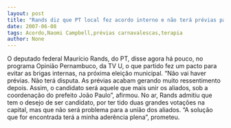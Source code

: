 ```yaml
---
layout: post
title: "Rands diz que PT local fez acordo interno e não terá prévias para evitar ressentimentos"
date: 2007-06-08
tags: Acordo,Naomi Campbell,prévias carnavalescas,terapia
author: None
---
```

O deputado federal Maur&iacute;cio Rands, do PT, disse agora h&aacute; pouco, no programa Opini&atilde;o Pernambuco, da TV U, o que partido fez um pacto para evitar as brigas internas, na pr&oacute;xima elei&ccedil;&atilde;o municipal.
&ldquo;N&atilde;o vai haver pr&eacute;vias. N&atilde;o ter&aacute; disputa. As pr&eacute;vias acabam gerando muito ressentimento depois. Assim, o candidato ser&aacute; aquele que mais unir os aliados, sob a coordena&ccedil;&atilde;o do prefeito Jo&atilde;o Paulo&rdquo;, afirmou.
No ar, Rands admitiu que tem o desejo de ser candidato, por ter tido duas grandes vota&ccedil;&otilde;es na capital, mas que n&atilde;o ser&aacute; problema para a uni&atilde;o dos aliados. &ldquo;A solu&ccedil;&atilde;o que for encontrada ter&aacute; a minha ader&ecirc;ncia plena&rdquo;, prometeu. 